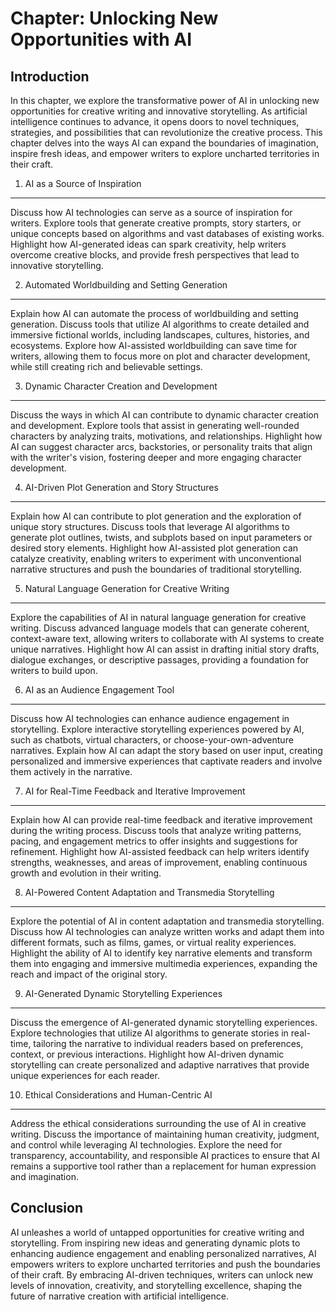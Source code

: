 Chapter: Unlocking New Opportunities with AI
============================================

Introduction
------------

In this chapter, we explore the transformative power of AI in unlocking new opportunities for creative writing and innovative storytelling. As artificial intelligence continues to advance, it opens doors to novel techniques, strategies, and possibilities that can revolutionize the creative process. This chapter delves into the ways AI can expand the boundaries of imagination, inspire fresh ideas, and empower writers to explore uncharted territories in their craft.

1. AI as a Source of Inspiration
--------------------------------

Discuss how AI technologies can serve as a source of inspiration for writers. Explore tools that generate creative prompts, story starters, or unique concepts based on algorithms and vast databases of existing works. Highlight how AI-generated ideas can spark creativity, help writers overcome creative blocks, and provide fresh perspectives that lead to innovative storytelling.

2. Automated Worldbuilding and Setting Generation
-------------------------------------------------

Explain how AI can automate the process of worldbuilding and setting generation. Discuss tools that utilize AI algorithms to create detailed and immersive fictional worlds, including landscapes, cultures, histories, and ecosystems. Explore how AI-assisted worldbuilding can save time for writers, allowing them to focus more on plot and character development, while still creating rich and believable settings.

3. Dynamic Character Creation and Development
---------------------------------------------

Discuss the ways in which AI can contribute to dynamic character creation and development. Explore tools that assist in generating well-rounded characters by analyzing traits, motivations, and relationships. Highlight how AI can suggest character arcs, backstories, or personality traits that align with the writer's vision, fostering deeper and more engaging character development.

4. AI-Driven Plot Generation and Story Structures
-------------------------------------------------

Explain how AI can contribute to plot generation and the exploration of unique story structures. Discuss tools that leverage AI algorithms to generate plot outlines, twists, and subplots based on input parameters or desired story elements. Highlight how AI-assisted plot generation can catalyze creativity, enabling writers to experiment with unconventional narrative structures and push the boundaries of traditional storytelling.

5. Natural Language Generation for Creative Writing
---------------------------------------------------

Explore the capabilities of AI in natural language generation for creative writing. Discuss advanced language models that can generate coherent, context-aware text, allowing writers to collaborate with AI systems to create unique narratives. Highlight how AI can assist in drafting initial story drafts, dialogue exchanges, or descriptive passages, providing a foundation for writers to build upon.

6. AI as an Audience Engagement Tool
------------------------------------

Discuss how AI technologies can enhance audience engagement in storytelling. Explore interactive storytelling experiences powered by AI, such as chatbots, virtual characters, or choose-your-own-adventure narratives. Explain how AI can adapt the story based on user input, creating personalized and immersive experiences that captivate readers and involve them actively in the narrative.

7. AI for Real-Time Feedback and Iterative Improvement
------------------------------------------------------

Explain how AI can provide real-time feedback and iterative improvement during the writing process. Discuss tools that analyze writing patterns, pacing, and engagement metrics to offer insights and suggestions for refinement. Highlight how AI-assisted feedback can help writers identify strengths, weaknesses, and areas of improvement, enabling continuous growth and evolution in their writing.

8. AI-Powered Content Adaptation and Transmedia Storytelling
------------------------------------------------------------

Explore the potential of AI in content adaptation and transmedia storytelling. Discuss how AI technologies can analyze written works and adapt them into different formats, such as films, games, or virtual reality experiences. Highlight the ability of AI to identify key narrative elements and transform them into engaging and immersive multimedia experiences, expanding the reach and impact of the original story.

9. AI-Generated Dynamic Storytelling Experiences
------------------------------------------------

Discuss the emergence of AI-generated dynamic storytelling experiences. Explore technologies that utilize AI algorithms to generate stories in real-time, tailoring the narrative to individual readers based on preferences, context, or previous interactions. Highlight how AI-driven dynamic storytelling can create personalized and adaptive narratives that provide unique experiences for each reader.

10. Ethical Considerations and Human-Centric AI
-----------------------------------------------

Address the ethical considerations surrounding the use of AI in creative writing. Discuss the importance of maintaining human creativity, judgment, and control while leveraging AI technologies. Explore the need for transparency, accountability, and responsible AI practices to ensure that AI remains a supportive tool rather than a replacement for human expression and imagination.

Conclusion
----------

AI unleashes a world of untapped opportunities for creative writing and storytelling. From inspiring new ideas and generating dynamic plots to enhancing audience engagement and enabling personalized narratives, AI empowers writers to explore uncharted territories and push the boundaries of their craft. By embracing AI-driven techniques, writers can unlock new levels of innovation, creativity, and storytelling excellence, shaping the future of narrative creation with artificial intelligence.
